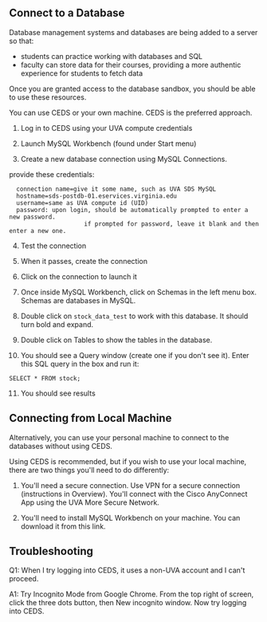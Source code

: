 ## Connect to a Database

Database management systems and databases are being added to a server so that:

- students can practice working with databases and SQL
- faculty can store data for their courses, providing a more authentic experience for students to fetch data

Once you are granted access to the database sandbox, you should be able to use these resources.

You can use CEDS or your own machine. CEDS is the preferred approach.

1) Log in to CEDS using your UVA compute credentials

2) Launch MySQL Workbench (found under Start menu)

3) Create a new database connection using MySQL Connections.

provide these credentials:

```
  connection name=give it some name, such as UVA SDS MySQL
  hostname=sds-postdb-01.eservices.virginia.edu
  username=same as UVA compute id (UID)
  password: upon login, should be automatically prompted to enter a new password.
                     if prompted for password, leave it blank and then enter a new one.
```

4) Test the connection

5) When it passes, create the connection

6) Click on the connection to launch it

7) Once inside MySQL Workbench, click on Schemas in the left menu box. Schemas are databases in MySQL.

8) Double click on `stock_data_test` to work with this database. It should turn bold and expand.

9) Double click on Tables to show the tables in the database.

10) You should see a Query window (create one if you don't see it). Enter this SQL query in the box and run it:

`
SELECT * FROM stock;
`

11) You should see results

## Connecting from Local Machine

Alternatively, you can use your personal machine to connect to the databases without using CEDS.

Using CEDS is recommended, but if you wish to use your local machine, there are two things you'll need to do differently:

1) You'll need a secure connection. Use VPN for a secure connection (instructions in Overview). You'll connect with the Cisco AnyConnect App using the UVA More Secure Network.

2) You'll need to install MySQL Workbench on your machine. You can download it from this link.

## Troubleshooting

Q1: When I try logging into CEDS, it uses a non-UVA account and I can't proceed.

A1:  Try Incognito Mode from Google Chrome.
        From the top right of screen, click the three dots button, then New incognito window. Now try logging into CEDS.
